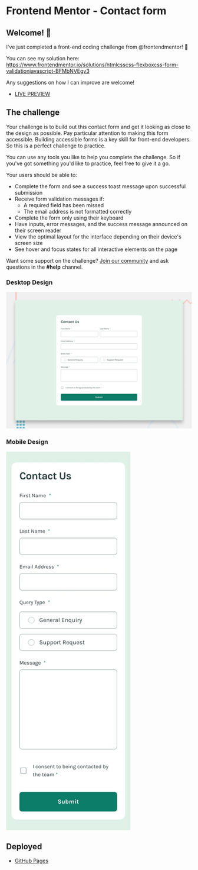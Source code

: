 # Frontend Mentor - Contact form
## Welcome! 👋
I've just completed a front-end coding challenge from @frontendmentor! 🎉

You can see my solution here: https://www.frontendmentor.io/solutions/htmlcsscss-flexboxcss-form-validationjavascript-BFMbNVEgv3

Any suggestions on how I can improve are welcome!

- [LIVE PREVIEW](https://bekcodingaddict.github.io/Frontendmentor.io-challanges/contact-form/)



## The challenge

Your challenge is to build out this contact form and get it looking as close to the design as possible. Pay particular attention to making this form accessible. Building accessible forms is a key skill for front-end developers. So this is a perfect challenge to practice.

You can use any tools you like to help you complete the challenge. So if you've got something you'd like to practice, feel free to give it a go.

Your users should be able to: 

- Complete the form and see a success toast message upon successful submission
- Receive form validation messages if:
  - A required field has been missed
  - The email address is not formatted correctly
- Complete the form only using their keyboard
- Have inputs, error messages, and the success message announced on their screen reader
- View the optimal layout for the interface depending on their device's screen size
- See hover and focus states for all interactive elements on the page

Want some support on the challenge? [Join our community](https://www.frontendmentor.io/community) and ask questions in the **#help** channel.

### Desktop Design
![Design preview for the Contact form coding challenge](./design/desktop-preview.jpg)

### Mobile Design
<img src="https://github.com/BekCodingAddict/Frontendmentor.io-challanges/blob/master/contact-form/design/mobile-design.jpg"/>

## Deployed

- [GitHub Pages](https://pages.github.com/)
